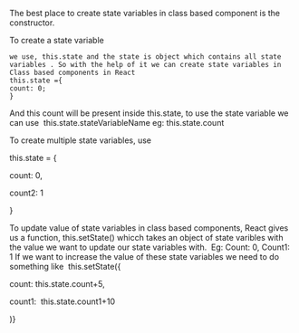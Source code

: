 
The best place to create state variables in class based component is the constructor.  

To create a state variable 

	we use, this.state and the state is object which contains all state variables . So with the help of it we can create state variables in Class based components in React  
	this.state ={ 
	count: 0; 
	}

And this count will be present inside this.state, to use the state variable we can use  this.state.stateVariableName eg: this.state.count


To create multiple state variables, use 

this.state = { 

count: 0, 

count2: 1 

} 

To update value of state variables in class based components, React gives us a function, this.setState() whicch takes an object of state varibles with the value we want to update our state variables with.  Eg: Count: 0, Count1: 1 If we want to increase the value of these state variables we need to do something like  this.setState({ 

count: this.state.count+5, 

count1:  this.state.count1+10 

)}
